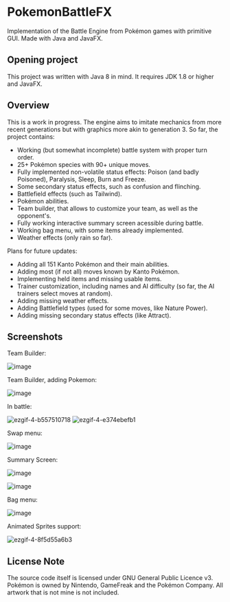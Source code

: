 # PokemonBattleFX
Implementation of the Battle Engine from Pokémon games with primitive GUI. Made with Java and JavaFX.

## Opening project
This project was written with Java 8 in mind. It requires JDK 1.8 or higher and JavaFX.

## Overview
This is a work in progress. The engine aims to imitate mechanics from more recent generations but with graphics more akin to generation 3. So far, the project contains:
- Working (but somewhat incomplete) battle system with proper turn order.
- 25+ Pokémon species with 90+ unique moves.
- Fully implemented non-volatile status effects: Poison (and badly Poisoned), Paralysis, Sleep, Burn and Freeze.
- Some secondary status effects, such as confusion and flinching.
- Battlefield effects (such as Tailwind).
- Pokémon abilities.
- Team builder, that allows to customize your team, as well as the opponent's.
- Fully working interactive summary screen acessible during battle.
- Working bag menu, with some items already implemented.
- Weather effects (only rain so far).

Plans for future updates:
- Adding all 151 Kanto Pokémon and their main abilities.
- Adding most (if not all) moves known by Kanto Pokémon.
- Implementing held items and missing usable items.
- Trainer customization, including names and AI difficulty (so far, the AI trainers select moves at random).
- Adding missing weather effects.
- Adding Battlefield types (used for some moves, like Nature Power).
- Adding missing secondary status effects (like Attract).

## Screenshots

Team Builder:

![image](https://github.com/rdelgiudi/PokemonBattleFX/assets/83218453/bfd095fd-0a0d-49f9-bb0e-836efb5b5ae9)


Team Builder, adding Pokemon:

![image](https://github.com/rdelgiudi/PokemonBattleFX/assets/83218453/527e5025-7204-4809-a718-0568d98453b8)


In battle:

![ezgif-4-b557510718](https://github.com/rdelgiudi/PokemonBattleFX/assets/83218453/eb050901-909d-4399-a35e-e35445cee006)
![ezgif-4-e374ebefb1](https://github.com/rdelgiudi/PokemonBattleFX/assets/83218453/78d0dd46-9e34-4b04-b017-c815331aba10)




Swap menu:

![image](https://github.com/rdelgiudi/PokemonBattleFX/assets/83218453/dbd5bba3-89ca-44e3-8c9d-f14c94c4df29)



Summary Screen:

![image](https://github.com/rdelgiudi/PokemonBattleFX/assets/83218453/875e4343-954d-4812-8512-66b8c1aff980)


![image](https://github.com/rdelgiudi/PokemonBattleFX/assets/83218453/da289ee7-78ae-42d8-88c0-d76825086301)


Bag menu:

![image](https://github.com/rdelgiudi/PokemonBattleFX/assets/83218453/5002a563-90a8-4fd3-95f5-2527ee4357e6)

Animated Sprites support:

![ezgif-4-8f5d55a6b3](https://github.com/rdelgiudi/PokemonBattleFX/assets/83218453/5eea728d-1734-4c58-8466-01849d0ee0c5)



## License Note
The source code itself is licensed under GNU General Public Licence v3. Pokémon is owned by Nintendo, GameFreak and the Pokémon Company. All artwork that is not mine is not included.
